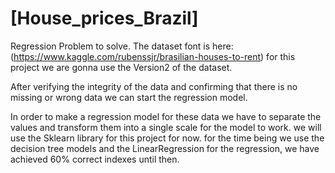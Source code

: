 # [House_prices_Brazil]
Regression Problem to solve.
The dataset font is here: (https://www.kaggle.com/rubenssjr/brasilian-houses-to-rent)
for this project we are gonna use the Version2 of the dataset.

After verifying the integrity of the data and confirming that there is no missing or wrong data we can start the regression model.

In order to make a regression model for these data we have to separate the values and transform them into a single scale for the model to work. we will use the Sklearn library for this project for now. 
for the time being we use the decision tree models and the LinearRegression for the regression, we have achieved 60% correct indexes until then.




